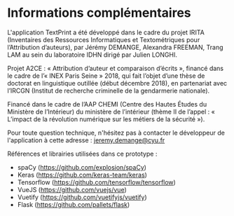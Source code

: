 # Informations complémentaires

L'application TextPrint a été développé dans le cadre du projet IRITA (Inventaires des Ressources Informatiques et Textométriques pour l’Attribution d’auteurs), par Jérémy DEMANGE, Alexandra FREEMAN, Trang LAM au sein du laboratoire IDHN dirigé par Julien LONGHI.

Projet A2CE : « Attribution d’auteur et comparaison d’écrits », financé dans le cadre de l’« INEX
Paris Seine » 2018, qui fait l’objet d’une thèse de doctorat en linguistique outillée (début décembre
2018), en partenariat avec l’IRCGN (Institut de recherche criminelle de la gendarmerie nationale).

Financé dans le cadre de l’AAP CHEMI (Centre des Hautes Études du
Ministère de l’Intérieur) du ministère de l’intérieur (thème II de l’appel : « L’impact de la révolution
numérique sur les métiers de la sécurité »).

Pour toute question technique, n'hésitez pas à contacter le développeur de l'application à cette adresse : jeremy.demange@cyu.fr

Références et librairies utilisées dans ce prototype :

- spaCy (https://github.com/explosion/spaCy)
- Keras (https://github.com/keras-team/keras)
- Tensorflow (https://github.com/tensorflow/tensorflow)
- VueJS (https://github.com/vuejs/vue)
- Vuetify (https://github.com/vuetifyjs/vuetify)
- Flask (https://github.com/pallets/flask)
